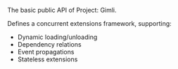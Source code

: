 The basic public API of Project: Gimli.

Defines a concurrent extensions framework, supporting:

* Dynamic loading/unloading
* Dependency relations
* Event propagations
* Stateless extensions